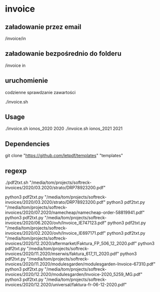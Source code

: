 # invoice

## załadowanie przez email
/invoice/in

## załadowanie bezpośrednio do folderu
/invoice in

## uruchomienie

codzienne sprawdzanie zawartości

./invoice.sh


## Usage

./invoice.sh ionos_2020 2020
./invoice.sh ionos_2021 2021

## Dependencies

git clone "https://github.com/letpdf/templates" "templates"

## regexp 

./pdf2txt.sh "/media/tom/projects/softreck-invoices/2020/03.2020/strato/DRP78923200.pdf"

python3 pdf2txt.py "/media/tom/projects/softreck-invoices/2020/03.2020/strato/DRP78923200.pdf"
python3 pdf2txt.py "/media/tom/projects/softreck-invoices/2020/07.2020/namecheap/namecheap-order-58819941.pdf"
python3 pdf2txt.py "/media/tom/projects/softreck-invoices/2020/06.2020/ovh/Invoice_IE747123.pdf"
python3 pdf2txt.py "/media/tom/projects/softreck-invoices/2020/02.2020/ovh/Invoice_IE697171.pdf"
python3 pdf2txt.py "/media/tom/projects/softreck-invoices/2020/12.2020/aftermarket/Faktura_FP_506_12_2020.pdf"
python3 pdf2txt.py "/media/tom/projects/softreck-invoices/2020/11.2020/mserwis/faktura_617_11_2020.pdf"
python3 pdf2txt.py "/media/tom/projects/softreck-invoices/2020/11.2020/modulesgarden/modulesgarden-Invoice-67310.pdf"
python3 pdf2txt.py "/media/tom/projects/softreck-invoices/2020/12.2020/modulesgarden/Invoice-2020_5259_MG.pdf"
python3 pdf2txt.py "/media/tom/projects/softreck-invoices/2020/12.2020/universal/faktura-fr-06-12-2020.pdf"

